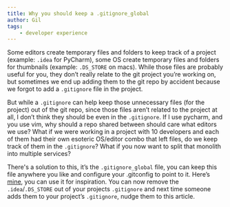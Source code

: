 ```yaml
---
title: Why you should keep a .gitignore_global
author: Gil
tags:
    - developer experience
---
```


Some editors create temporary files and folders to keep track of a project (example:
`.idea` for PyCharm), some OS create temporary files and folders for thumbnails
(example: `.DS_STORE` on macs). While those files are probably useful for you, they
don’t really relate to the git project you’re working on, but sometimes we end up adding
them to the git repo by accident because we forgot to add a `.gitignore` file in the
project.

But while a `.gitignore` can help keep those unnecessary files (for the project) out of
the git repo, since those files aren’t related to the project at all, I don’t think they
should be even in the `.gitignore`. If I use pycharm, and you use vim, why should a repo
shared between should care what editors we use? What if we were working in a project
with 10 developers and each of them had their own esoteric OS/editor combo that left
files, do we keep track of them in the `.gitignore`? What if you now want to split that
monolith into multiple services?

There's a solution to this, it’s the `.gitignore_global` file, you can keep this file
anywhere you like and configure your .gitconfig to point to it. Here’s
[mine](https://github.com/LuRsT/Setup/blob/master/dotfiles/.gitignore_global), you can
use it for inspiration. You can now remove the `.idea`/`.DS_STORE` out of your projects
`.gitignore` and next time someone adds them to your project’s `.gitignore`, nudge them
to this article.
